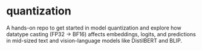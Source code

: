# quantization
A hands-on repo to get started in model quantization and explore how datatype casting (FP32 → BF16) affects embeddings, logits, and predictions in mid-sized text and vision-language models like DistilBERT and BLIP.
